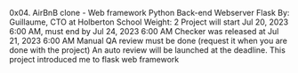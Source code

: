 0x04. AirBnB clone - Web framework
Python
Back-end
Webserver
Flask
 By: Guillaume, CTO at Holberton School
 Weight: 2
 Project will start Jul 20, 2023 6:00 AM, must end by Jul 24, 2023 6:00 AM
 Checker was released at Jul 21, 2023 6:00 AM
 Manual QA review must be done (request it when you are done with the project)
 An auto review will be launched at the deadline.
This project introduced me to flask web framework
